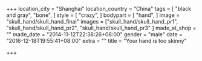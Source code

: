 +++
location_city = "Shanghai"
location_country = "China"
tags = [
  "black and gray",
  "bone",
]
style = [
  "crazy",
]
bodypart = [
  "hand",
]
image = "skull_hand/skull_hand_final"
images = ["skull_hand/skull_hand_pr1",
"skull_hand/skull_hand_pr2",
"skull_hand/skull_hand_pr3"
]
made_at_shop = ""
made_date = "2014-11-12T22:38:26+08:00"
gender = "male"
date = "2016-12-18T19:55:41+08:00"
extra = ""
title = "Your hand is too skinny"

+++

